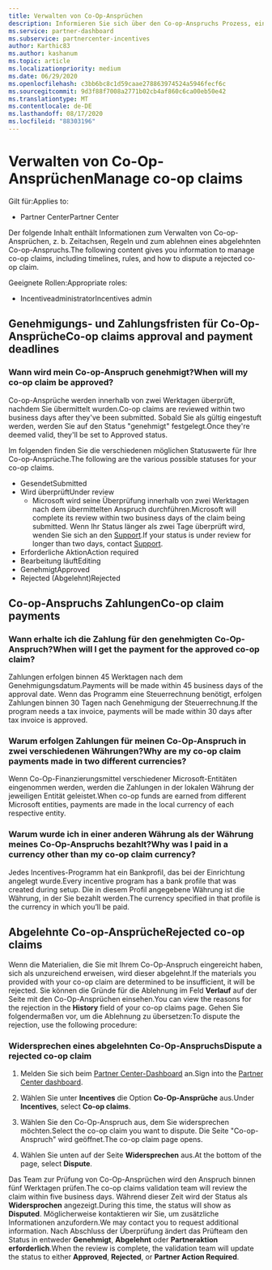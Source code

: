 ```yaml
---
title: Verwalten von Co-Op-Ansprüchen
description: Informieren Sie sich über den Co-op-Anspruchs Prozess, einschließlich Terminen, Währungsproblemen und der Beilegung eines abgelehnten Co-op-Anspruchs.
ms.service: partner-dashboard
ms.subservice: partnercenter-incentives
author: Karthic83
ms.author: kashanum
ms.topic: article
ms.localizationpriority: medium
ms.date: 06/29/2020
ms.openlocfilehash: c3bb6bc8c1d59caae278863974524a5946fecf6c
ms.sourcegitcommit: 9d3f88f7008a2771b02cb4af860c6ca00eb50e42
ms.translationtype: MT
ms.contentlocale: de-DE
ms.lasthandoff: 08/17/2020
ms.locfileid: "88303196"
---
```

# <a name="manage-co-op-claims"></a><span data-ttu-id="485a2-103">Verwalten von Co-Op-Ansprüchen</span><span class="sxs-lookup"><span data-stu-id="485a2-103">Manage co-op claims</span></span>

<span data-ttu-id="485a2-104">Gilt für:</span><span class="sxs-lookup"><span data-stu-id="485a2-104">Applies to:</span></span>

- <span data-ttu-id="485a2-105">Partner Center</span><span class="sxs-lookup"><span data-stu-id="485a2-105">Partner Center</span></span>

<span data-ttu-id="485a2-106">Der folgende Inhalt enthält Informationen zum Verwalten von Co-op-Ansprüchen, z. b. Zeitachsen, Regeln und zum ablehnen eines abgelehnten Co-op-Anspruchs.</span><span class="sxs-lookup"><span data-stu-id="485a2-106">The following content gives you information to manage co-op claims, including timelines, rules, and how to dispute a rejected co-op claim.</span></span>

<span data-ttu-id="485a2-107">Geeignete Rollen:</span><span class="sxs-lookup"><span data-stu-id="485a2-107">Appropriate roles:</span></span>

- <span data-ttu-id="485a2-108">Incentiveadministrator</span><span class="sxs-lookup"><span data-stu-id="485a2-108">Incentives admin</span></span>

## <a name="co-op-claims-approval-and-payment-deadlines"></a><span data-ttu-id="485a2-109">Genehmigungs- und Zahlungsfristen für Co-Op-Ansprüche</span><span class="sxs-lookup"><span data-stu-id="485a2-109">Co-op claims approval and payment deadlines</span></span>

### <a name="when-will-my-co-op-claim-be-approved"></a><span data-ttu-id="485a2-110">Wann wird mein Co-op-Anspruch genehmigt?</span><span class="sxs-lookup"><span data-stu-id="485a2-110">When will my co-op claim be approved?</span></span>

<span data-ttu-id="485a2-111">Co-op-Ansprüche werden innerhalb von zwei Werktagen überprüft, nachdem Sie übermittelt wurden.</span><span class="sxs-lookup"><span data-stu-id="485a2-111">Co-op claims are reviewed within two business days after they've been submitted.</span></span> <span data-ttu-id="485a2-112">Sobald Sie als gültig eingestuft werden, werden Sie auf den Status "genehmigt" festgelegt.</span><span class="sxs-lookup"><span data-stu-id="485a2-112">Once they're deemed valid, they'll be set to Approved status.</span></span>  

<span data-ttu-id="485a2-113">Im folgenden finden Sie die verschiedenen möglichen Statuswerte für Ihre Co-op-Ansprüche.</span><span class="sxs-lookup"><span data-stu-id="485a2-113">The following are the various possible statuses for your co-op claims.</span></span>

- <span data-ttu-id="485a2-114">Gesendet</span><span class="sxs-lookup"><span data-stu-id="485a2-114">Submitted</span></span>
- <span data-ttu-id="485a2-115">Wird überprüft</span><span class="sxs-lookup"><span data-stu-id="485a2-115">Under review</span></span>
  - <span data-ttu-id="485a2-116">Microsoft wird seine Überprüfung innerhalb von zwei Werktagen nach dem übermittelten Anspruch durchführen.</span><span class="sxs-lookup"><span data-stu-id="485a2-116">Microsoft will complete its review within two business days of the claim being submitted.</span></span> <span data-ttu-id="485a2-117">Wenn Ihr Status länger als zwei Tage überprüft wird, wenden Sie sich an den [Support](https://partner.microsoft.com/dashboard/support/incentives/servicerequests?category=incentives).</span><span class="sxs-lookup"><span data-stu-id="485a2-117">If your status is under review for longer than two days, contact [Support](https://partner.microsoft.com/dashboard/support/incentives/servicerequests?category=incentives).</span></span>
- <span data-ttu-id="485a2-118">Erforderliche Aktion</span><span class="sxs-lookup"><span data-stu-id="485a2-118">Action required</span></span>
- <span data-ttu-id="485a2-119">Bearbeitung läuft</span><span class="sxs-lookup"><span data-stu-id="485a2-119">Editing</span></span>
- <span data-ttu-id="485a2-120">Genehmigt</span><span class="sxs-lookup"><span data-stu-id="485a2-120">Approved</span></span>
- <span data-ttu-id="485a2-121">Rejected (Abgelehnt)</span><span class="sxs-lookup"><span data-stu-id="485a2-121">Rejected</span></span>

## <a name="co-op-claim-payments"></a><span data-ttu-id="485a2-122">Co-op-Anspruchs Zahlungen</span><span class="sxs-lookup"><span data-stu-id="485a2-122">Co-op claim payments</span></span>

### <a name="when-will-i-get-the-payment-for-the-approved-co-op-claim"></a><span data-ttu-id="485a2-123">Wann erhalte ich die Zahlung für den genehmigten Co-Op-Anspruch?</span><span class="sxs-lookup"><span data-stu-id="485a2-123">When will I get the payment for the approved co-op claim?</span></span>

<span data-ttu-id="485a2-124">Zahlungen erfolgen binnen 45 Werktagen nach dem Genehmigungsdatum.</span><span class="sxs-lookup"><span data-stu-id="485a2-124">Payments will be made within 45 business days of the approval date.</span></span> <span data-ttu-id="485a2-125">Wenn das Programm eine Steuerrechnung benötigt, erfolgen Zahlungen binnen 30 Tagen nach Genehmigung der Steuerrechnung.</span><span class="sxs-lookup"><span data-stu-id="485a2-125">If the program needs a tax invoice, payments will be made within 30 days after tax invoice is approved.</span></span>

### <a name="why-are-my-co-op-claim-payments-made-in-two-different-currencies"></a><span data-ttu-id="485a2-126">Warum erfolgen Zahlungen für meinen Co-Op-Anspruch in zwei verschiedenen Währungen?</span><span class="sxs-lookup"><span data-stu-id="485a2-126">Why are my co-op claim payments made in two different currencies?</span></span>

<span data-ttu-id="485a2-127">Wenn Co-Op-Finanzierungsmittel verschiedener Microsoft-Entitäten eingenommen werden, werden die Zahlungen in der lokalen Währung der jeweiligen Entität geleistet.</span><span class="sxs-lookup"><span data-stu-id="485a2-127">When co-op funds are earned from different Microsoft entities, payments are made in the local currency of each respective entity.</span></span>  

### <a name="why-was-i-paid-in-a-currency-other-than-my-co-op-claim-currency"></a><span data-ttu-id="485a2-128">Warum wurde ich in einer anderen Währung als der Währung meines Co-Op-Anspruchs bezahlt?</span><span class="sxs-lookup"><span data-stu-id="485a2-128">Why was I paid in a currency other than my co-op claim currency?</span></span>

<span data-ttu-id="485a2-129">Jedes Incentives-Programm hat ein Bankprofil, das bei der Einrichtung angelegt wurde.</span><span class="sxs-lookup"><span data-stu-id="485a2-129">Every incentive program has a bank profile that was created during setup.</span></span> <span data-ttu-id="485a2-130">Die in diesem Profil angegebene Währung ist die Währung, in der Sie bezahlt werden.</span><span class="sxs-lookup"><span data-stu-id="485a2-130">The currency specified in that profile is the currency in which you’ll be paid.</span></span>

## <a name="rejected-co-op-claims"></a><span data-ttu-id="485a2-131">Abgelehnte Co-op-Ansprüche</span><span class="sxs-lookup"><span data-stu-id="485a2-131">Rejected co-op claims</span></span>

<span data-ttu-id="485a2-132">Wenn die Materialien, die Sie mit Ihrem Co-Op-Anspruch eingereicht haben, sich als unzureichend erweisen, wird dieser abgelehnt.</span><span class="sxs-lookup"><span data-stu-id="485a2-132">If the materials you provided with your co-op claim are determined to be insufficient, it will be rejected.</span></span> <span data-ttu-id="485a2-133">Sie können die Gründe für die Ablehnung im Feld **Verlauf** auf der Seite mit den Co-Op-Ansprüchen einsehen.</span><span class="sxs-lookup"><span data-stu-id="485a2-133">You can view the reasons for the rejection in the **History** field of your co-op claims page.</span></span> <span data-ttu-id="485a2-134">Gehen Sie folgendermaßen vor, um die Ablehnung zu übersetzen:</span><span class="sxs-lookup"><span data-stu-id="485a2-134">To dispute the rejection, use the following procedure:</span></span>

### <a name="dispute-a-rejected-co-op-claim"></a><span data-ttu-id="485a2-135">Widersprechen eines abgelehnten Co-Op-Anspruchs</span><span class="sxs-lookup"><span data-stu-id="485a2-135">Dispute a rejected co-op claim</span></span>

1. <span data-ttu-id="485a2-136">Melden Sie sich beim [Partner Center-Dashboard](https://partner.microsoft.com/dashboard/) an.</span><span class="sxs-lookup"><span data-stu-id="485a2-136">Sign into the [Partner Center dashboard](https://partner.microsoft.com/dashboard/).</span></span>

2. <span data-ttu-id="485a2-137">Wählen Sie unter **Incentives** die Option **Co-Op-Ansprüche** aus.</span><span class="sxs-lookup"><span data-stu-id="485a2-137">Under **Incentives**, select **Co-op claims**.</span></span>

3. <span data-ttu-id="485a2-138">Wählen Sie den Co-Op-Anspruch aus, dem Sie widersprechen möchten.</span><span class="sxs-lookup"><span data-stu-id="485a2-138">Select the co-op claim you want to dispute.</span></span> <span data-ttu-id="485a2-139">Die Seite "Co-op-Anspruch" wird geöffnet.</span><span class="sxs-lookup"><span data-stu-id="485a2-139">The co-op claim page opens.</span></span>

4. <span data-ttu-id="485a2-140">Wählen Sie unten auf der Seite **Widersprechen** aus.</span><span class="sxs-lookup"><span data-stu-id="485a2-140">At the bottom of the page, select **Dispute**.</span></span>

<span data-ttu-id="485a2-141">Das Team zur Prüfung von Co-Op-Ansprüchen wird den Anspruch binnen fünf Werktagen prüfen.</span><span class="sxs-lookup"><span data-stu-id="485a2-141">The co-op claims validation team will review the claim within five business days.</span></span> <span data-ttu-id="485a2-142">Während dieser Zeit wird der Status als **Widersprochen** angezeigt.</span><span class="sxs-lookup"><span data-stu-id="485a2-142">During this time, the status will show as **Disputed**.</span></span> <span data-ttu-id="485a2-143">Möglicherweise kontaktieren wir Sie, um zusätzliche Informationen anzufordern.</span><span class="sxs-lookup"><span data-stu-id="485a2-143">We may contact you to request additional information.</span></span> <span data-ttu-id="485a2-144">Nach Abschluss der Überprüfung ändert das Prüfteam den Status in entweder **Genehmigt**, **Abgelehnt** oder **Partneraktion erforderlich**.</span><span class="sxs-lookup"><span data-stu-id="485a2-144">When the review is complete, the validation team will update the status to either **Approved**, **Rejected**, or **Partner Action Required**.</span></span>
